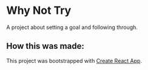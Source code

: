 # Why Not Try

A project about setting a goal and following through.

## How this was made:

This project was bootstrapped with [Create React App](https://github.com/facebook/create-react-app).
